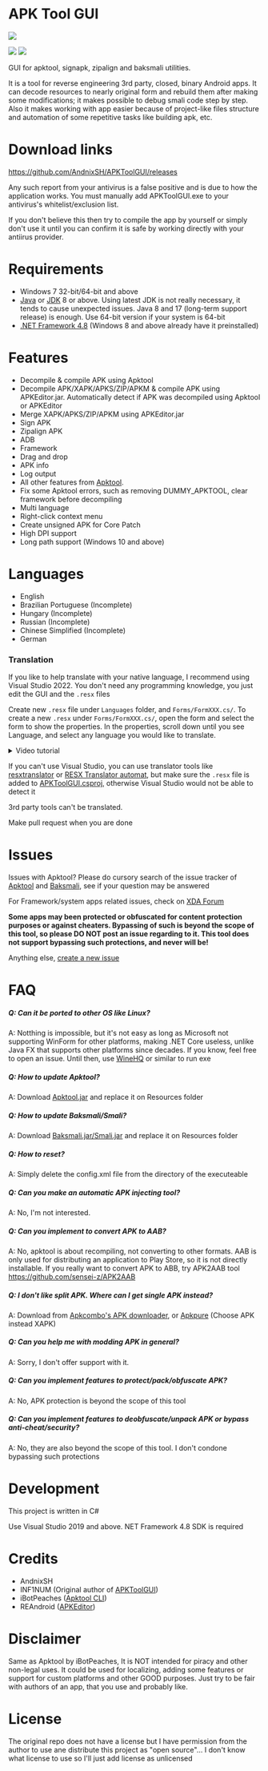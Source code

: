 # APK Tool GUI
![](Assets/Image.png)

[![](https://img.shields.io/github/downloads/AndnixSH/APKToolGUI/total?style=for-the-badge)](https://github.com/AndnixSH/APKToolGUI/releases) [![](https://img.shields.io/github/v/release/andnixsh/APKToolGUI?style=for-the-badge)](https://github.com/AndnixSH/APKToolGUI/releases)

GUI for apktool, signapk, zipalign and baksmali utilities.

It is a tool for reverse engineering 3rd party, closed, binary Android apps. It can decode resources to nearly original form and rebuild them after making some modifications; it makes possible to debug smali code step by step. Also it makes working with app easier because of project-like files structure and automation of some repetitive tasks like building apk, etc.

# Download links
https://github.com/AndnixSH/APKToolGUI/releases

Any such report from your antivirus is a false positive and is due to how the application works. You must manually add APKToolGUI.exe to your antivirus's whitelist/exclusion list.

If you don't believe this then try to compile the app by yourself or simply don't use it until you can confirm it is safe by working directly with your antiirus provider.

# Requirements
- Windows 7 32-bit/64-bit and above
- [Java](https://www.java.com/en/) or [JDK](https://www.oracle.com/java/technologies/downloads/) 8 or above. Using latest JDK is not really necessary, it tends to cause unexpected issues. Java 8 and 17 (long-term support release) is enough. Use 64-bit version if your system is 64-bit
- [.NET Framework 4.8](https://dotnet.microsoft.com/en-us/download/dotnet-framework/net48) (Windows 8 and above already have it preinstalled)

# Features
- Decompile & compile APK using Apktool
- Decompile APK/XAPK/APKS/ZIP/APKM & compile APK using APKEditor.jar. Automatically detect if APK was decompiled using Apktool or APKEditor
- Merge XAPK/APKS/ZIP/APKM using APKEditor.jar
- Sign APK
- Zipalign APK
- ADB
- Framework
- Drag and drop
- APK info
- Log output
- All other features from [Apktool](https://ibotpeaches.github.io/Apktool/documentation/).
- Fix some Apktool errors, such as removing DUMMY_APKTOOL, clear framework before decompiling
- Multi language
- Right-click context menu
- Create unsigned APK for Core Patch
- High DPI support
- Long path support (Windows 10 and above) 

# Languages
- English
- Brazilian Portuguese (Incomplete)
- Hungary (Incomplete)
- Russian (Incomplete)
- Chinese Simplified (Incomplete)
- German

### Translation
If you like to help translate with your native language, I recommend using Visual Studio 2022. You don't need any programming knowledge, you just edit the GUI and the `.resx` files

Create new `.resx` file under `Languages` folder, and `Forms/FormXXX.cs/`. To create a new `.resx` under `Forms/FormXXX.cs/`, open the form and select the form to show the properties. In the properties, scroll down until you see Language, and select any language you would like to translate.

<details>

<summary>Video tutorial</summary>

https://user-images.githubusercontent.com/40742924/227244601-6f796141-ac2d-4c60-b5cd-7f6872604cd7.mp4
  
</details>

If you can't use Visual Studio, you can use translator tools like [resxtranslator](https://github.com/HakanL/resxtranslator) or [RESX Translator automat](https://www.utilstudio.com/en/resx-translator/), but make sure the `.resx` file is added to [APKToolGUI.csproj](https://github.com/AndnixSH/APKToolGUI/blob/master/APKToolGUI/APKToolGUI.csproj), otherwise Visual Studio would not be able to detect it

3rd party tools can't be translated.

Make pull request when you are done

# Issues
Issues with Apktool? Please do cursory search of the issue tracker of [Apktool](https://github.com/iBotPeaches/Apktool/issues?q=is%3Aissue) and [Baksmali](https://github.com/JesusFreke/smali/issues?q=is%3Aissue), see if your question may be answered

For Framework/system apps related issues, check on [XDA Forum](https://forum.xda-developers.com/)

**Some apps may been protected or obfuscated for content protection purposes or against cheaters. Bypassing of such is beyond the scope of this tool, so please DO NOT post an issue regarding to it. This tool does not support bypassing such protections, and never will be!**

Anything else, [create a new issue](https://github.com/AndnixSH/APKToolGUI/issues)

# FAQ
##### Q: Can it be ported to other OS like Linux?
A: Notthing is impossible, but it's not easy as long as Microsoft not supporting WinForm for other platforms, making .NET Core useless, unlike Java FX that supports other platforms since decades. If you know, feel free to open an issue. Until then, use [WineHQ](https://www.winehq.org/) or similar to run exe

##### Q: How to update Apktool?
A: Download [Apktool.jar](https://github.com/iBotPeaches/Apktool/releases) and replace it on Resources folder

##### Q: How to update Baksmali/Smali?
A: Download [Baksmali.jar/Smali.jar](https://bitbucket.org/JesusFreke/smali/downloads/) and replace it on Resources folder

##### Q: How to reset?
A: Simply delete the config.xml file from the directory of the executeable

##### Q: Can you make an automatic APK injecting tool?
A: No, I'm not interested.

##### Q: Can you implement to convert APK to AAB?
A: No, apktool is about recompiling, not converting to other formats. AAB is only used for distributing an application to Play Store, so it is not directly installable. If you really want to convert APK to ABB, try APK2AAB tool https://github.com/sensei-z/APK2AAB

##### Q: I don't like split APK. Where can I get single APK instead?
A: Download from [Apkcombo's APK downloader](https://apkcombo.com/downloader/), or [Apkpure](https://apkpure.com/) (Choose APK instead XAPK)

##### Q: Can you help me with modding APK in general?
A: Sorry, I don't offer support with it.

##### Q: Can you implement features to protect/pack/obfuscate APK?
A: No, APK protection is beyond the scope of this tool

##### Q: Can you implement features to deobfuscate/unpack APK or bypass anti-cheat/security?
A: No, they are also beyond the scope of this tool. I don't condone bypassing such protections

# Development
This project is written in C#

Use Visual Studio 2019 and above. NET Framework 4.8 SDK is required

# Credits
- AndnixSH
- INF1NUM (Original author of [APKToolGUI](https://github.com/INF1NUM/APKToolGUI))
- iBotPeaches ([Apktool CLI](https://ibotpeaches.github.io/Apktool/))
- REAndroid ([APKEditor](https://github.com/REAndroid/APKEditor))

# Disclaimer
Same as Apktool by iBotPeaches, It is NOT intended for piracy and other non-legal uses. It could be used for localizing, adding some features or support for custom platforms and other GOOD purposes. Just try to be fair with authors of an app, that you use and probably like.

# License
The original repo does not have a license but I have permission from the author to use ane distribute this project as "open source"... I don't know what license to use so I'll just add license as unlicensed
